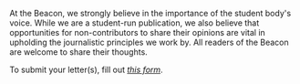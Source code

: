 
At the Beacon, we strongly believe in the importance of the student body's voice. 
While we are a student-run publication, we also believe that opportunities for 
non-contributors to share their opinions are vital in upholding the journalistic 
principles we work by. All readers of the Beacon are welcome to share their thoughts. 

To submit your letter(s), fill out 
[*this form*](https://docs.google.com/forms/d/e/1FAIpQLScQagiEv_hwucJUjdt7nWGt1hwFD3FeouPPrjdwsLJmKXkDww/viewform).
